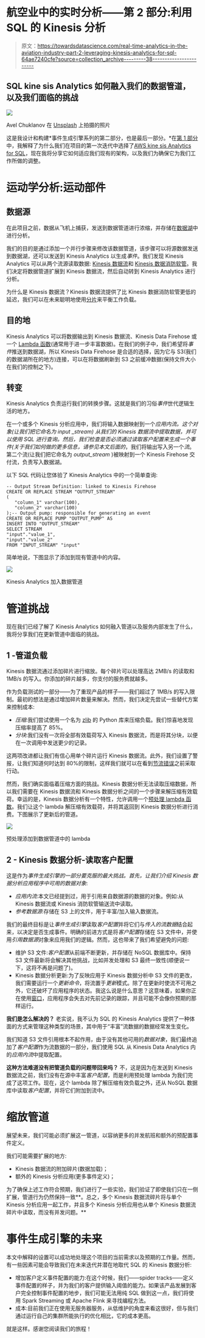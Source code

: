 # 航空业中的实时分析——第 2 部分:利用 SQL 的 Kinesis 分析

> 原文：<https://towardsdatascience.com/real-time-analytics-in-the-aviation-industry-part-2-leveraging-kinesis-analytics-for-sql-64ae7240cfe?source=collection_archive---------38----------------------->

## SQL kine sis Analytics 如何融入我们的数据管道，以及我们面临的挑战

![](img/994aed826068955db172fbf76d01e702.png)

Avel Chuklanov 在 [Unsplash](https://unsplash.com?utm_source=medium&utm_medium=referral) 上拍摄的照片

这是我设计和构建*事件生成引擎系列的第二部分，也是最后一部分。*在[第 1 部分](/real-time-analytics-in-the-aviation-industry-part-1-f90418cd7dc3)中，我解释了为什么我们在项目的第一次迭代中选择了[AWS kine sis Analytics for SQL](https://aws.amazon.com/kinesis/data-analytics/)，现在我将分享它如何适应我们现有的架构，以及我们为确保它为我们工作所做的调整。

# 运动学分析:运动部件

## 数据源

在此项目之前，数据从飞机上捕获，发送到数据管道进行浓缩，并存储在[数据湖](https://aws.amazon.com/big-data/datalakes-and-analytics/what-is-a-data-lake/)中进行分析。

我们的目的是通过添加一个并行步骤来修改该数据管道，该步骤可以将源数据发送到数据湖，还可以发送到 Kinesis Analytics 以生成*事件*。我们发现 Kinesis Analytics 可以从两个流源读取数据: [Kinesis 数据流](https://aws.amazon.com/kinesis/data-streams/)和 [Kinesis 数据消防软管](https://aws.amazon.com/kinesis/data-firehose/?kinesis-blogs.sort-by=item.additionalFields.createdDate&kinesis-blogs.sort-order=desc)。我们决定将数据管道扩展到 Kinesis 数据流，然后自动转到 Kinesis Analytics 进行分析。

为什么是 Kinesis 数据流？Kinesis 数据流提供了比 Kinesis 数据消防软管更低的延迟，我们可以在未来聪明地使用[分片](https://docs.aws.amazon.com/streams/latest/dev/key-concepts.html#shard)来平衡工作负载。

## 目的地

Kinesis Analytics 可以将数据输出到 Kinesis 数据流、Kinesis Data Firehose 或一个 [Lambda 函数](https://docs.aws.amazon.com/lambda/latest/dg/welcome.html)(通常用于进一步丰富数据)。在我们的例子中，我们希望将*事件*推送到数据湖，所以 Kinesis Data Firehose 是合适的选择，因为它与 S3(我们的数据湖所在的地方)连接，可以在将数据刷新到 S3 之前缓冲数据(保持文件大小在我们的控制之下)。

## 转变

Kinesis Analytics 负责运行我们的转换步骤。这就是我们的习俗*事件*世代逻辑生活的地方。

在一个或多个 Kinesis 分析应用中，我们将输入数据映射到一个*应用内流。*这个对象(让我们把它命名为 input *_stream)* 从我们的 Kinesis 数据流中提取数据，并可以使用 SQL 进行查询。然后，我们检查是否必须通过读取*客户配置来生成一个事件(关于我们如何做的更多信息，请参见本文后面的*，我们将输出写入另一个*流*。第二个流(让我们把它命名为 *output_stream* )被映射到一个 Kinesis Firehose 交付流，负责写入数据湖。

以下 SQL 代码让您体验了 Kinesis Analytics 中的一个简单查询:

```
-- Output Stream Definition: linked to Kinesis Firehose
CREATE OR REPLACE STREAM "OUTPUT_STREAM"
(
   "column_1" varchar(100),
   "column_2" varchar(100)
);-- Output pump: responsible for generating an event
CREATE OR REPLACE PUMP "OUTPUT_PUMP" AS
INSERT INTO "OUTPUT_STREAM"
SELECT STREAM
"input"."value_1",
"input"."value_2"
FROM "INPUT_STREAM" "input"
```

简单地说，下图显示了添加到现有管道中的内容。

![](img/be73c54f66e3f1c3993f764e4ab53c88.png)

Kinesis Analytics 加入数据管道

# 管道挑战

现在我们已经了解了 Kinesis Analytics 如何融入管道以及服务内部发生了什么，我将分享我们在更新管道中面临的挑战。

## 1 -管道负载

Kinesis 数据流通过添加碎片进行缩放。每个碎片可以处理高达 2MB/s 的读取和 1MB/s 的写入。你添加的碎片越多，你支付的服务费就越多。

作为负载测试的一部分——为了重现产品的样子——我们超过了 1MB/s 的写入限制。最初的想法是通过增加碎片数量来解决。然而，我们决定先尝试一些替代方案来控制成本:

*   *压缩*:我们尝试使用一个名为 [zlib](https://docs.python.org/3/library/zlib.html) 的 Python 库来压缩负载。我们惊喜地发现压缩率提高了 85%。
*   *分块*:我们没有一次将全部有效载荷写入 Kinesis 数据流，而是将其分块，以便在一次调用中发送更少的记录。

这两项改进都让我们有信心用单个碎片运行 Kinesis 数据流。此外，我们设置了警报，让我们知道何时达到 80%的限制，这样我们就可以在看到[节流错误](https://aws.amazon.com/premiumsupport/knowledge-center/kinesis-data-stream-throttling/)之前采取行动。

然而，我们确实面临着压缩方面的挑战。Kinesis 数据分析无法读取压缩数据，所以我们需要在 Kinesis 数据流和 Kinesis 数据分析之间的一个步骤来解压缩有效载荷。幸运的是，Kinesis 数据分析有一个特性，允许调用一个[预处理 lambda 函数](https://docs.aws.amazon.com/kinesisanalytics/latest/dev/lambda-preprocessing.html)。我们让这个 lambda 解压缩有效载荷，并将其返回到 Kinesis 数据分析进行消费。下图展示了更新后的管道。

![](img/b72c85a597114f35c8661231ae7a2cba.png)

预处理添加到数据管道中的 lambda

## 2 - Kinesis 数据分析-读取客户配置

这是作为*事件生成引擎的一部分要克服的最大挑战。*首先，让我们介绍 Kinesis 数据分析应用程序中可用的*数据对象*:

*   *应用内流*:本文已经提到过，用于引用来自数据源的数据的对象。例如:从 Kinesis 数据流或 Kinesis 消防软管输送流中读取。
*   *参考数据源*:存储在 S3 上的文件，用于丰富/加入输入数据流。

我们的最终目标是让*事件生成引擎*读取*客户配置*并将它们与*传入的流数据*结合起来，以决定是否生成事件。明确的前进方式是将*客户配置*存储在 S3 文件中，并使用*引用数据源*对象来应用我们的逻辑。然而，这也带来了我们希望避免的问题:

*   维护 S3 文件:*客户配置*从前端不断更新，并存储在 NoSQL 数据库中。保持 S3 文件最新将会解决其他挑战，比如并发处理和 S3 最终一致性(顺便说一下，这将不再是问题了)。
*   Kinesis 数据分析更新:为了反映应用于 Kinesis 数据分析中 S3 文件的更改，我们需要运行一个*更新命令*，将流置于*更新*模式。除了在更新时使流不可用之外，它还破坏了应用程序的状态。我这么说是什么意思？这意味着，如果你正在使用[窗口](https://docs.aws.amazon.com/kinesisanalytics/latest/dev/examples-window.html)，应用程序会失去对先前记录的跟踪，并且可能不会像你预期的那样运行。

**我们是怎么解决的？** 老实说，我不认为 SQL 的 Kinesis Analytics 提供了一种体面的方式来管理这种类型的场景，其中用于“丰富”流数据的数据经常发生变化。

我们知道 S3 文件引用根本不起作用，由于没有其他可用的*数据对象*，我们最终追加了*客户配置*作为流数据的一部分，我们使用 SQL 从 Kinesis Data Analytics 内的*应用内流*中提取配置。

**这种方法难道没有把管道负载的问题带回来吗？** 不，这是因为在发送到 Kinesis 数据流之前，我们没有在源中丰富*客户配置*，而是利用预处理 lambda 为我们完成了这项工作。现在，这个 lambda 除了解压缩有效负载之外，还从 NoSQL 数据库中读取*客户配置*，并将它们附加到流中。

# 缩放管道

展望未来，我们可能必须扩展这一管道，以容纳更多的并发航班和额外的预配置事件定义。

我们可能需要扩展的地方:

*   Kinesis 数据流的附加碎片(数据加载)；
*   额外的 Kinesis 分析应用(更多事件定义)；

为了确保上述工作符合预期，我们进行了一些实验，我们验证了即使我们只在一侧扩展，管道行为仍然保持一致**。总之，多个 Kinesis 数据流碎片将与单个 Kinesis 分析应用一起工作，并且多个 Kinesis 分析应用也从单个 Kinesis 数据流碎片中读取，而没有并发问题。**

# 事件生成引擎的未来

本文中解释的设置可以成功地处理这个项目的当前需求以及预期的工作量。然而，有一些因素可能会导致我们在未来迭代并潜在地取代 SQL 的 Kinesis 数据分析:

*   增加客户定义事件配置的能力:在这个时候，我们——spider tracks——定义事件配置的样子，并为我们的客户提供输入阈值的能力。如果该产品发展到客户完全控制事件配置的地步，我们可能无法用纯 SQL 做到这一点，我们将使用 Spark Streaming 或 Apache Flink 来寻找编程方法。
*   成本:目前我们正在使用无服务器服务，从低维护的角度来看这很好，但与我们通过运行自己的集群所能执行的优化相比，它的成本更高。

就是这样。感谢您阅读我们的旅程！